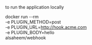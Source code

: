 to run the application locally

docker run --rm \
  -e PLUGIN_METHOD=post \
  -e PLUGIN_URL=http://hook.acme.com \
  -e PLUGIN_BODY=hello \
  alsaheem/webhook